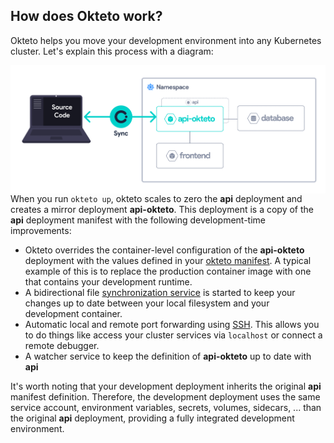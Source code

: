 ## How does Okteto work?

Okteto helps you move your development environment into any Kubernetes cluster. Let's explain this process with a diagram:

<img align="left" src="okteto-architecture.png">

When you run `okteto up`, okteto scales to zero the **api** deployment and creates a mirror deployment **api-okteto**. This deployment is a copy of the **api** deployment manifest with the following development-time improvements:

- Okteto overrides the container-level configuration of the **api-okteto** deployment with the values defined in your [okteto manifest](https://okteto.com/docs/reference/manifest/). A typical example of this is to replace the production container image with one that contains your development runtime.
- A bidirectional file [synchronization service](https://okteto.com/docs/reference/file-synchronization/) is started to keep your changes up to date between your local filesystem and your development container.
- Automatic local and remote port forwarding using [SSH](https://okteto.com/docs/reference/ssh-server/). This allows you to do things like access your cluster services via `localhost` or connect a remote debugger.
- A watcher service to keep the definition of **api-okteto** up to date with **api**

It's worth noting that your development deployment inherits the original **api** manifest definition. Therefore, the development deployment uses the same service account, environment variables, secrets, volumes, sidecars, ... than the original **api** deployment, providing a fully integrated development environment.
